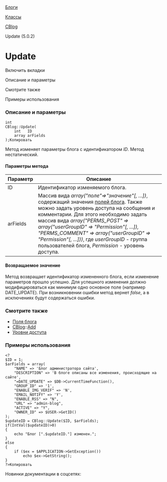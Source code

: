 [Блоги](/api_help/blogs/index.php)

[Классы](/api_help/blogs/classes/index.php)

[CBlog](/api_help/blogs/classes/cblog/index.php)

Update (5.0.2)

Update
======

Включить вкладки

Описание и параметры

Смотрите также

Примеры использования

### Описание и параметры

```
int
CBlog::Update(
	int   ID
	array arFields
);Копировать
```

Метод изменяет параметры блога с идентификатором *ID*. Метод нестатический.

#### Параметры метода

| Параметр | Описание |
| --- | --- |
| ID | Идентификатор изменяемого блога. |
| arFields | Массив вида *array("поле"=>"значение"[, ...])*, содержащий значения [полей блога](/api_help/blogs/fields.php#blog).  Также можно задать уровень доступа на сообщения и комментарии. Для этого необходимо задать массив вида *array("PERMS\_POST" => array("userGroupID" => "Permission"[, ...]), "PERMS\_COMMENT" => array("userGroupID" => "Permission"[, ...]))*, где *userGroupID* - группа пользователей блога, *Permission* - уровень доступа. |

#### Возвращаемое значение

Метод возвращает идентификатор измененного блога, если изменение параметров прошло успешно. Для успешного изменения должно модифицироваться как минимум одно основное поле (например DATE\_UPDATE). При возникновении ошибки метод вернет *false*, а в исключениях будут содержаться ошибки.

### Смотрите также

* [Поля блога](/api_help/blogs/fields.php#blog)
* [CBlog](/api_help/blogs/classes/cblog/index.php)::[Add](/api_help/blogs/classes/cblog/add.php)
* [Уровни доступа](/api_help/blogs/constant.php)

### Примеры использования

```
<?
$ID = 1;
$arFields = array(
	"NAME" => 'Блог администратора сайта',
	"DESCRIPTION" => 'В блоге описаны все изменения, происходящие на сайте',
	"=DATE_UPDATE" => $DB->CurrentTimeFunction(),
	"GROUP_ID" => '1',
	"ENABLE_IMG_VERIF" => 'N',
	"EMAIL_NOTIFY" => 'Y',
	"ENABLE_RSS" => "N",
	"URL" => "admin-blog",
	"ACTIVE" => "Y",
	"OWNER_ID" => $USER->GetID()
);
$updateID = CBlog::Update($ID, $arFields);
if(IntVal($updateID)>0)
{
	echo "Блог [".$updateID."] изменен.";
}
else
{
	if ($ex = $APPLICATION->GetException())
		echo $ex->GetString();
}
?>Копировать
```

Новинки документации в соцсетях:
